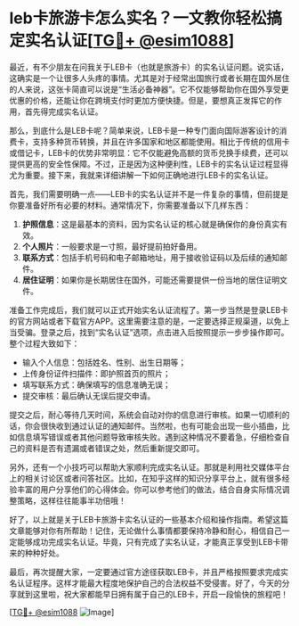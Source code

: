 # leb卡旅游卡怎么实名？一文教你轻松搞定实名认证[[TG💪+ @esim1088](https://t.me/s/esim1088)]

最近，有不少朋友在问我关于LEB卡（也就是旅游卡）的实名认证问题。说实话，这确实是一个让很多人头疼的事情。尤其是对于经常出国旅行或者长期在国外居住的人来说，这张卡简直可以说是“生活必备神器”。它不仅能够帮助你在国外享受更优惠的价格，还能让你在跨境支付时更加方便快捷。但是，要想真正发挥它的作用，首先得完成实名认证。

那么，到底什么是LEB卡呢？简单来说，LEB卡是一种专门面向国际游客设计的消费卡，支持多种货币转换，并且在许多国家和地区都能使用。相比于传统的信用卡或借记卡，LEB卡的优势非常明显：它不仅能避免高额的货币兑换手续费，还可以提供更高的安全性保障。不过，正是因为这种便利性，LEB卡的实名认证过程显得尤为重要。接下来，我就来详细讲解一下如何正确地进行LEB卡的实名认证。

首先，我们需要明确一点——LEB卡的实名认证并不是一件复杂的事情，但前提是你要准备好所有必要的材料。通常情况下，你需要准备以下几样东西：

1. **护照信息**：这是最基本的资料，因为实名认证的核心就是确保你的身份真实有效。
2. **个人照片**：一般要求是一寸照，最好提前拍好备用。
3. **联系方式**：包括手机号码和电子邮箱地址，用于接收验证码以及后续的通知邮件。
4. **居住证明**：如果你是长期居住在国外，可能还需要提供一份当地的居住证明文件。

准备工作完成后，我们就可以正式开始实名认证流程了。第一步当然是登录LEB卡的官方网站或者下载官方APP。这里需要注意的是，一定要选择正规渠道，以免上当受骗。登录之后，找到“实名认证”选项，点击进入后按照提示一步步操作即可。整个过程大致如下：

- 输入个人信息：包括姓名、性别、出生日期等；
- 上传身份证件扫描件：即护照首页的照片；
- 填写联系方式：确保填写的信息准确无误；
- 提交审核：最后确认无误后提交申请。

提交之后，耐心等待几天时间，系统会自动对你的信息进行审核。如果一切顺利的话，你会很快收到通过认证的通知邮件。当然啦，也有可能会出现一些小插曲，比如信息填写错误或者其他问题导致审核失败。遇到这种情况不要着急，仔细检查自己的资料是否有遗漏或者错误之处，然后重新提交即可。

另外，还有一个小技巧可以帮助大家顺利完成实名认证。那就是利用社交媒体平台上的相关讨论区或者问答社区。比如，在知乎这样的知识分享平台上，就有很多经验丰富的用户分享他们的心得体会。你可以参考他们的做法，结合自身实际情况调整策略，这样往往能事半功倍哦！

好了，以上就是关于LEB卡旅游卡实名认证的一些基本介绍和操作指南。希望这篇文章能够对你有所帮助！记住，无论做什么事情都要保持冷静和耐心，相信自己一定能够成功完成实名认证。毕竟，只有完成了实名认证，才能真正享受到LEB卡带来的种种好处。

最后，再次提醒大家，一定要通过官方途径获取LEB卡，并且严格按照要求完成实名认证程序。这样才能最大程度地保护自己的合法权益不受侵害。好了，今天的分享就到这里啦，祝大家都能早日拥有属于自己的LEB卡，开启一段愉快的旅程吧！

[[TG💪+ @esim1088](https://t.me/s/esim1088) ![Image](https://i.postimg.cc/4NQfJmqS/Snipaste-2025-05-13-00-14-12.png)]